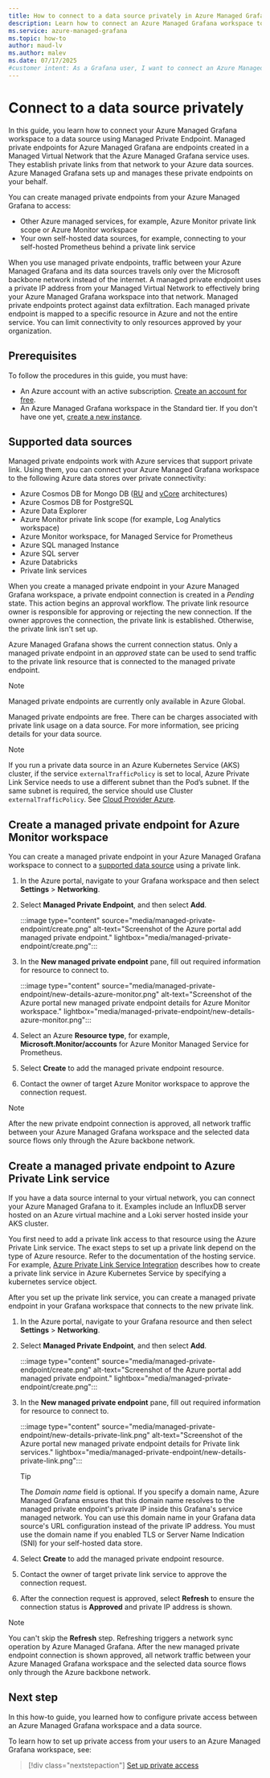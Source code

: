 ```yaml
---
title: How to connect to a data source privately in Azure Managed Grafana
description: Learn how to connect an Azure Managed Grafana workspace to a data source using Managed Private Endpoint.
ms.service: azure-managed-grafana
ms.topic: how-to
author: maud-lv
ms.author: malev
ms.date: 07/17/2025
#customer intent: As a Grafana user, I want to connect an Azure Managed Grafana workspace a data source using Managed Private Endpoint, so that the traffic stays on the Azure network instead of the internet.
--- 
```


# Connect to a data source privately

In this guide, you learn how to connect your Azure Managed Grafana workspace to a data source using Managed Private Endpoint. Managed private endpoints for Azure Managed Grafana are endpoints created in a Managed Virtual Network that the Azure Managed Grafana service uses. They establish private links from that network to your Azure data sources. Azure Managed Grafana sets up and manages these private endpoints on your behalf.

You can create managed private endpoints from your Azure Managed Grafana to access:

- Other Azure managed services, for example, Azure Monitor private link scope or Azure Monitor workspace
- Your own self-hosted data sources, for example, connecting to your self-hosted Prometheus behind a private link service

When you use managed private endpoints, traffic between your Azure Managed Grafana and its data sources travels only over the Microsoft backbone network instead of the internet. A managed private endpoint uses a private IP address from your Managed Virtual Network to effectively bring your Azure Managed Grafana workspace into that network. Managed private endpoints protect against data exfiltration. Each managed private endpoint is mapped to a specific resource in Azure and not the entire service. You can limit connectivity to only resources approved by your organization.

## Prerequisites

To follow the procedures in this guide, you must have:

- An Azure account with an active subscription. [Create an account for free](https://azure.microsoft.com/free).
- An Azure Managed Grafana workspace in the Standard tier. If you don't have one yet, [create a new instance](quickstart-managed-grafana-portal.md).

## Supported data sources

Managed private endpoints work with Azure services that support private link. Using them, you can connect your Azure Managed Grafana workspace to the following Azure data stores over private connectivity:

- Azure Cosmos DB for Mongo DB ([RU](/azure/cosmos-db/mongodb/introduction#request-unit-ru-architecture) and [vCore](/azure/cosmos-db/mongodb/introduction#vcore-architecture-recommended) architectures)
- Azure Cosmos DB for PostgreSQL
- Azure Data Explorer
- Azure Monitor private link scope (for example, Log Analytics workspace)
- Azure Monitor workspace, for Managed Service for Prometheus
- Azure SQL managed Instance
- Azure SQL server
- Azure Databricks
- Private link services

When you create a managed private endpoint in your Azure Managed Grafana workspace, a private endpoint connection is created in a *Pending* state. This action begins an approval workflow. The private link resource owner is responsible for approving or rejecting the new connection. If the owner approves the connection, the private link is established. Otherwise, the private link isn't set up.

Azure Managed Grafana shows the current connection status. Only a managed private endpoint in an *approved* state can be used to send traffic to the private link resource that is connected to the managed private endpoint.

> [!NOTE]
> Managed private endpoints are currently only available in Azure Global.

Managed private endpoints are free. There can be charges associated with private link usage on a data source. For more information, see pricing details for your data source.

> [!NOTE]
> If you run a private data source in an Azure Kubernetes Service (AKS) cluster, if the service `externalTrafficPolicy` is set to local, Azure Private Link Service needs to use a different subnet than the Pod’s subnet. If the same subnet is required, the service should use Cluster `externalTrafficPolicy`. See [Cloud Provider Azure](https://cloud-provider-azure.sigs.k8s.io/topics/pls-integration/#restrictions).

## Create a managed private endpoint for Azure Monitor workspace

You can create a managed private endpoint in your Azure Managed Grafana workspace to connect to a [supported data source](#supported-data-sources) using a private link.

1. In the Azure portal, navigate to your Grafana workspace and then select **Settings** > **Networking**.
1. Select **Managed Private Endpoint**, and then select **Add**.

   :::image type="content" source="media/managed-private-endpoint/create.png" alt-text="Screenshot of the Azure portal add managed private endpoint." lightbox="media/managed-private-endpoint/create.png":::

1. In the **New managed private endpoint** pane, fill out required information for resource to connect to.

   :::image type="content" source="media/managed-private-endpoint/new-details-azure-monitor.png" alt-text="Screenshot of the Azure portal new managed private endpoint details for Azure Monitor workspace." lightbox="media/managed-private-endpoint/new-details-azure-monitor.png":::

1. Select an Azure **Resource type**, for example, **Microsoft.Monitor/accounts** for Azure Monitor Managed Service for Prometheus.
1. Select **Create** to add the managed private endpoint resource.
1. Contact the owner of target Azure Monitor workspace to approve the connection request.

> [!NOTE]
> After the new private endpoint connection is approved, all network traffic between your Azure Managed Grafana workspace and the selected data source flows only through the Azure backbone network.

## Create a managed private endpoint to Azure Private Link service

If you have a data source internal to your virtual network, you can connect your Azure Managed Grafana to it. Examples include an InfluxDB server hosted on an Azure virtual machine and a Loki server hosted inside your AKS cluster.

You first need to add a private link access to that resource using the Azure Private Link service. The exact steps to set up a private link depend on the type of Azure resource. Refer to the documentation of the hosting service. For example, [Azure Private Link Service Integration](https://cloud-provider-azure.sigs.k8s.io/topics/pls-integration/) describes how to create a private link service in Azure Kubernetes Service by specifying a kubernetes service object.

After you set up the private link service, you can create a managed private endpoint in your Grafana workspace that connects to the new private link.

1. In the Azure portal, navigate to your Grafana resource and then select **Settings** > **Networking**.
1. Select **Managed Private Endpoint**, and then select **Add**.

   :::image type="content" source="media/managed-private-endpoint/create.png" alt-text="Screenshot of the Azure portal add managed private endpoint." lightbox="media/managed-private-endpoint/create.png":::

1. In the **New managed private endpoint** pane, fill out required information for resource to connect to.

   :::image type="content" source="media/managed-private-endpoint/new-details-private-link.png" alt-text="Screenshot of the Azure portal new managed private endpoint details for Private link services." lightbox="media/managed-private-endpoint/new-details-private-link.png":::

   > [!TIP]
   > The *Domain name* field is optional. If you specify a domain name, Azure Managed Grafana ensures that this domain name resolves to the managed private endpoint's private IP inside this Grafana's service managed network. You can use this domain name in your Grafana data source's URL configuration instead of the private IP address. You must use the domain name if you enabled TLS or Server Name Indication (SNI) for your self-hosted data store.

1. Select **Create** to add the managed private endpoint resource.
1. Contact the owner of target private link service to approve the connection request.
1. After the connection request is approved, select **Refresh** to ensure the connection status is **Approved** and private IP address is shown.

> [!NOTE]
> You can't skip the **Refresh** step. Refreshing triggers a network sync operation by Azure Managed Grafana. After the new managed private endpoint connection is shown approved, all network traffic between your Azure Managed Grafana workspace and the selected data source flows only through the Azure backbone network.

## Next step

In this how-to guide, you learned how to configure private access between an Azure Managed Grafana workspace and a data source.

To learn how to set up private access from your users to an Azure Managed Grafana workspace, see:

> [!div class="nextstepaction"]
> [Set up private access](how-to-set-up-private-access.md)
